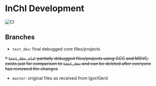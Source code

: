 # InChI Development

 ![CI](https://github.com/IUPAC-InChI/InChI_Dev/actions/workflows/ci.yml/badge.svg)

## Branches
* `test_dev`: final debugged core files/projects

~~* `test_dev_old`: partially debugged files/projects using GCC and MSVC; exists just for comparison to `test_dev` and can be deleted after everyone has reviewed the changes~~
* `master`: original files as received from Igor/Gerd
 

